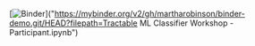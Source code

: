 [![Binder](https://mybinder.org/badge_logo.svg)]("https://mybinder.org/v2/gh/martharobinson/binder-demo.git/HEAD?filepath=Tractable ML Classifier Workshop - Participant.ipynb")
